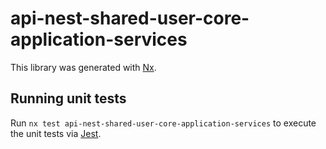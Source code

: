 # api-nest-shared-user-core-application-services

This library was generated with [Nx](https://nx.dev).

## Running unit tests

Run `nx test api-nest-shared-user-core-application-services` to execute the unit tests via [Jest](https://jestjs.io).
